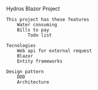 Hydros Blazor Project

	This project has these features
		Water consuming
  		Bills to pay
    		Todo list

  	Tecnologies
	  	Web api for external request
	  	Blazor 
	  	Entity frameworks

	Design pattern
		DDD
		Architecture
  
